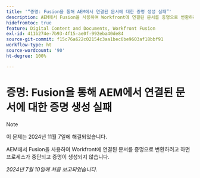 ```yaml
---
title: '“증명: Fusion을 통해 AEM에서 연결된 문서에 대한 증명 생성 실패”'
description: AEM에서 Fusion을 사용하여 Workfront에 연결된 문서를 증명으로 변환하려고 하면 프로세스가 중단되고 증명이 생성되지 않습니다.
hidefromtoc: true
feature: Digital Content and Documents, Workfront Fusion
exl-id: 411b274e-7b93-4f15-ae0f-992eba40de84
source-git-commit: f15c76a622c02154c3aa1bec6be9603af18bbf91
workflow-type: ht
source-wordcount: '90'
ht-degree: 100%

---
```


# 증명: Fusion을 통해 AEM에서 연결된 문서에 대한 증명 생성 실패

>[!NOTE]
>
>이 문제는 2024년 11월 7일에 해결되었습니다.

AEM에서 Fusion을 사용하여 Workfront에 연결된 문서를 증명으로 변환하려고 하면 프로세스가 중단되고 증명이 생성되지 않습니다.

_2024년 7월 10일에 처음 보고되었습니다._
